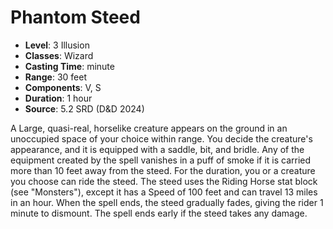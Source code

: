 # Phantom Steed

- **Level**: 3 Illusion
- **Classes**: Wizard
- **Casting Time**: minute
- **Range**: 30 feet
- **Components**: V, S
- **Duration**: 1 hour
- **Source**: 5.2 SRD (D&D 2024)

A Large, quasi-real, horselike creature appears on the ground in an unoccupied space of your choice within range. You decide the creature's appearance, and it is equipped with a saddle, bit, and bridle. Any of the equipment created by the spell vanishes in a puff of smoke if it is carried more than 10 feet away from the steed. For the duration, you or a creature you choose can ride the steed. The steed uses the Riding Horse stat block (see "Monsters"), except it has a Speed of 100 feet and can travel 13 miles in an hour. When the spell ends, the steed gradually fades, giving the rider 1 minute to dismount. The spell ends early if the steed takes any damage.

